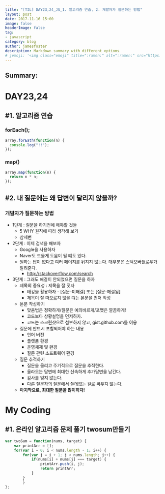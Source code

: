 ```yaml
---
title: "[TIL] DAY23,24_JS_1. 알고리즘 연습, 2. 개발자가 질문하는 방법"
layout: post
date: 2017-11-16 15:00
image: false
headerImage: false
tag:
- javascript
category: blog
author: jamesfoster
description: Markdown summary with different options
# jemoji: '<img class="emoji" title=":ramen:" alt=":ramen:" src="https://assets.github.com/images/icons/emoji/unicode/1f35c.png" height="20" width="20" align="absmiddle">'
---
```


## Summary:


# DAY23,24


## #1. 알고리즘 연습
### forEach();
```javascript
array.forEath(function(n) {
  console.log("!!");
});
```
### map()
```javascript
array.map(function(n) {
  return n * n;
});
```
## #2. 내 질문에는 왜 답변이 달리지 않을까?
### 개발자가 질문하는 방법
  - 1단계 : 질문을 하기전에 해야할 것들
    - 5 WHY 원칙에 따라 생각해 보기
    - 삼세번
  - 2단계 : 이제 검색을 해보자
    - Google을 사용하자
    - Naver도 드물게 도움이 될 떄도 있다.
    - 원하는 답이 없다고 여러 페이지를 뒤지지 않는다. 대부분은 스택오버플로우가 알려준다.
      - http://stackoverflow.com/search
  - 3단계 : 그래도 해결이 안되었으면 질문을 하자
    - 제목의 중요성 : 제목을 잘 짓자
      - 태깅을 활용하자 - [질문-미해결] 또는 [질문-해결됨]
      - 제목이 잘 떠오르지 않을 떄는 본문을 먼저 작성
    - 본문 작성하기
      - 맞춤법은 정확하게/질문은 예의바르게/포맷은 깔끔하게!
      - 코드보다 상황설명을 먼저하자.
      - 코드는 스크린샷으로 첨부하지 않고, gist.github.com를 이용
    - 질문에 반드시 포함되어야 하는 내용
      - 언어 버전
      - 플랫폼 환경
      - 운영체제 및 환경
      - 질문 관련 소프트웨어 환경
    - 질문 추적하기
      - 질문을 올리고 주기적으로 질문을 추적한다.
      - 올라오는 답변에 최대한 신속하게 추가답변을 남긴다.
      - 감사를 잊지 않는다.
      - 다른 질문자의 질문에서 쓸데없는 걸로 싸우지 않는다.
    - **마지막으로, 최대한 질문을 많이하자!**

# My Coding
## #1. 온라인 알고리즘 문제 풀기 twosum만들기
```javascript
var twoSum = function(nums, target) {
    var printArr = [];
    for(var i = 0; i < nums.length - 1; i++) {
        for(var j = i + 1; j < nums.length; j++) {
            if(nums[i] + nums[j] === target) {
                printArr.push(i, j);
                return printArr;
            }
        }
        }
};
```

